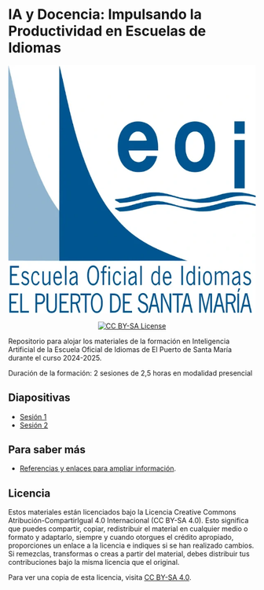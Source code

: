 # IA y Docencia: Impulsando la Productividad en Escuelas de Idiomas

<p align="center">
  <img src="imagenes/logos/logoeoi_svg_azul.webp" alt="Cover EOI El Puerto de Santa María">
</p>

<p align="center">
  <a href="LICENSE">
      <img src="https://img.shields.io/badge/License-CC%20BY--SA%204.0-lightgrey.svg?longCache=true" alt="CC BY-SA License">
    </a>
</p>

Repositorio para alojar los materiales de la formación en Inteligencia Artificial de la Escuela Oficial de Idiomas de El Puerto de Santa María durante el curso 2024-2025.

Duración de la formación: 2 sesiones de 2,5 horas en modalidad presencial

## Diapositivas

- [Sesión 1](diapositivas/sesion1.html)
- [Sesión 2](diapositivas/sesion2.html)

## Para saber más

- [Referencias y enlaces para ampliar información](recursos/parasabermas).


## Licencia

Estos materiales están licenciados bajo la Licencia Creative Commons Atribución-CompartirIgual 4.0 Internacional (CC BY-SA 4.0). Esto significa que puedes compartir, copiar, redistribuir el material en cualquier medio o formato y adaptarlo, siempre y cuando otorgues el crédito apropiado, proporciones un enlace a la licencia e indiques si se han realizado cambios. Si remezclas, transformas o creas a partir del material, debes distribuir tus contribuciones bajo la misma licencia que el original.

Para ver una copia de esta licencia, visita [CC BY-SA 4.0](https://creativecommons.org/licenses/by-sa/4.0/).

